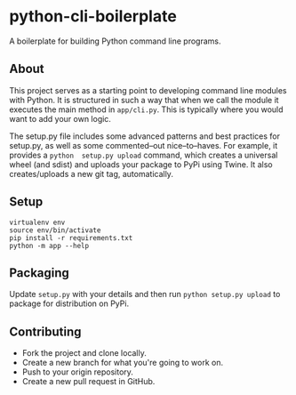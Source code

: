 # python-cli-boilerplate

A boilerplate for building Python command line programs.

## About 

This project serves as a starting point to developing command line modules with Python. It is structured in such a way that 
when we call the module it executes the main method in `app/cli.py`. This is typically where you would want to add 
your own logic.

The setup.py file includes some advanced patterns and best 
practices for setup.py, as well as some commented–out nice–to–haves. For example, it provides a `python 
setup.py upload` command, which creates a universal wheel (and sdist) and uploads your package to PyPi using Twine. 
It also creates/uploads a new git tag, automatically.

## Setup

```
virtualenv env
source env/bin/activate
pip install -r requirements.txt
python -m app --help
```

## Packaging 

Update `setup.py` with your details and then run `python setup.py upload` to package for distribution on PyPi.

## Contributing

- Fork the project and clone locally.
- Create a new branch for what you're going to work on.
- Push to your origin repository.
- Create a new pull request in GitHub.
